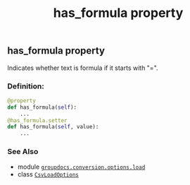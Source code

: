 ﻿---
title: has_formula property
second_title: GroupDocs.Conversion for Python via .NET API References
description: 
type: docs
weight: 220
url: /python-net/groupdocs.conversion.options.load/csvloadoptions/has_formula/
is_root: false
---

## has_formula property


Indicates whether text is formula if it starts with "=".
### Definition:
```python
@property
def has_formula(self):
    ...
@has_formula.setter
def has_formula(self, value):
    ...
```

### See Also
* module [`groupdocs.conversion.options.load`](../../)
* class [`CsvLoadOptions`](/conversion/python-net/groupdocs.conversion.options.load/csvloadoptions)
